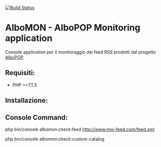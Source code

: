 [![Build Status](https://travis-ci.com/zerai/albomon.svg?branch=master)](https://travis-ci.com/zerai/albomon)

# AlboMON  -  AlboPOP Monitoring application


Console application per il monitoraggio dei feed RSS prodotti dal progetto [AlboPOP](https://albopop.it).


## Requisiti:
- PHP >=7.1.3



## Installazione:


## Console Command:

php bin/console albomon:check:feed <http://www.mio-feed.com/feed.xml>

php bin/console albomon:check:custom-catalog